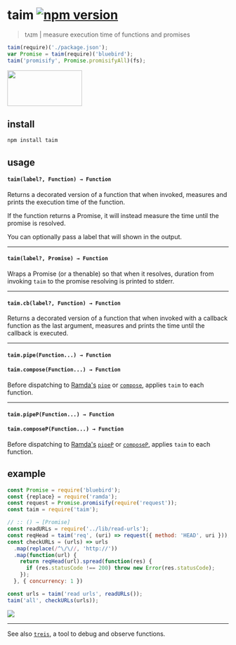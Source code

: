 # taim [![npm version](https://badge.fury.io/js/taim.svg)](https://www.npmjs.com/package/taim)

> tʌɪm | measure execution time of functions and promises

```js
taim(require)('./package.json');
var Promise = taim(require)('bluebird');
taim('promisify', Promise.promisifyAll)(fs);
```

<img width="170" height="81" src="https://raw.githubusercontent.com/raine/taim/media/img.png" />

## install

```sh
npm install taim
```

## usage
 
#### `taim(label?, Function) → Function`

Returns a decorated version of a function that when invoked, measures and
prints the execution time of the function.

If the function returns a Promise, it will instead measure the time until the
promise is resolved.

You can optionally pass a label that will shown in the output.

---

#### `taim(label?, Promise) → Function`

Wraps a Promise (or a thenable) so that when it resolves, duration from
invoking `taim` to the promise resolving is printed to stderr.

---

#### `taim.cb(label?, Function) → Function`

Returns a decorated version of a function that when invoked with a callback
function as the last argument, measures and prints the time until the
callback is executed.

---

#### `taim.pipe(Function...) → Function`
#### `taim.compose(Function...) → Function`

Before dispatching to [Ramda's][ramda] [`pipe`][pipe] or
[`compose`][compose], applies `taim` to each function.

---

#### `taim.pipeP(Function...) → Function`
#### `taim.composeP(Function...) → Function`

Before dispatching to [Ramda's][ramda] [`pipeP`][pipeP] or
[`composeP`][composeP], applies `taim` to each function.

## example

```js
const Promise = require('bluebird');
const {replace} = require('ramda');
const request = Promise.promisify(require('request'));
const taim = require('taim');

// :: () → [Promise]
const readURLs = require('../lib/read-urls');
const reqHead = taim('req', (uri) => request({ method: 'HEAD', uri }));
const checkURLs = (urls) => urls
  .map(replace(/^\/\//, 'http://'))
  .map(function(url) {
    return reqHead(url).spread(function(res) {
      if (res.statusCode !== 200) throw new Error(res.statusCode);
    });
  }, { concurrency: 1 })

const urls = taim('read urls', readURLs());
taim('all', checkURLs(urls));
```

![](https://raw.githubusercontent.com/raine/taim/media/check-urls.png)

---

See also [`treis`][treis], a tool to debug and observe functions.

[treis]: https://github.com/raine/treis
[ramda]: http://ramdajs.com
[pipe]: http://ramdajs.com/docs/#pipe
[compose]: http://ramdajs.com/docs/#compose
[pipeP]: http://ramdajs.com/docs/#pipeP
[composeP]: http://ramdajs.com/docs/#composeP
